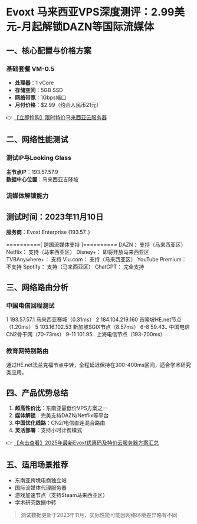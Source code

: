 # Evoxt 马来西亚VPS深度测评：2.99美元-月起解锁DAZN等国际流媒体

## 一、核心配置与价格方案

### 基础套餐 VM-0.5
- **处理器**：1 vCore
- **存储空间**：5GB SSD
- **网络带宽**：1Gbps端口
- **月付价格**：$2.99（约合人民币21元）
  
👉 [【立即抢购】限时特价马来西亚云服务器](https://bit.ly/evoxt)

## 二、网络性能测试

### 测试IP与Looking Glass
**主节点IP**：193.57.57.9  
**数据中心位置**：马来西亚吉隆坡

### 流媒体解锁能力

**测试时间**：2023年11月10日
--------------------------------
**服务商**：Evoxt Enterprise (193.57.*.*)

==========[ 跨国流媒体支持 ]==========
 DAZN：             支持（马来西亚区）
 Netflix：          支持（马来西亚区）
 Disney+：          即将开放马来西亚区
 TVBAnywhere+：     支持
 Viu.com：          支持（马来西亚区）
 YouTube Premium：  不支持
 Spotify：          支持（马来西亚区）
 ChatGPT：          完全支持

## 三、网络路由分析

### 中国电信回程测试

1   193.57.57.1     马来西亚赛城（0.31ms）
2   184.104.219.160 吉隆坡HE.net节点（1.20ms）
5   103.16.102.53   新加坡SGIX节点（8.57ms）
6-8 59.43.*.*       中国电信CN2骨干网（70-73ms）
9-11 101.95.*.*     上海电信节点（193-200ms）

### 教育网特别路由
通过HE.net法兰克福节点中转，全程延迟保持在300-400ms区间，适合学术研究类应用。

## 四、产品优势总结

1. **超高性价比**：东南亚最低价VPS方案之一
2. **媒体解锁**：完美支持DAZN/Netflix等平台
3. **中国优化线路**：CN2/电信直连混合路由
4. **灵活部署**：支持小时计费模式

👉 [【点击查看】2025年最新Evoxt优惠码及特价云服务器方案汇总](https://bit.ly/evoxt)

## 五、适用场景推荐
- 东南亚跨境电商独立站
- 国际流媒体代理服务器
- 游戏加速节点（支持Steam马来西亚区）
- 学术研究数据中转

> 测试数据更新于2023年11月，实际性能可能因网络环境差异略有不同